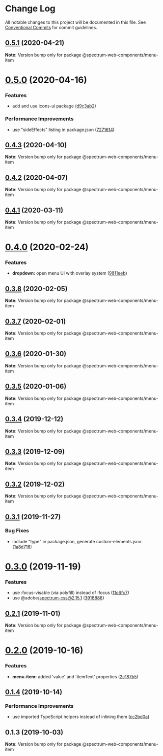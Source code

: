 # Change Log

All notable changes to this project will be documented in this file.
See [Conventional Commits](https://conventionalcommits.org) for commit guidelines.

## [0.5.1](https://github.com/adobe/spectrum-web-components/compare/@spectrum-web-components/menu-item@0.5.0...@spectrum-web-components/menu-item@0.5.1) (2020-04-21)

**Note:** Version bump only for package @spectrum-web-components/menu-item

# [0.5.0](https://github.com/adobe/spectrum-web-components/compare/@spectrum-web-components/menu-item@0.4.3...@spectrum-web-components/menu-item@0.5.0) (2020-04-16)

### Features

-   add and use icons-ui package ([d9c3ab2](https://github.com/adobe/spectrum-web-components/commit/d9c3ab212b4f756334e857fc513ccbf0a4dff9cc))

### Performance Improvements

-   use "sideEffects" listing in package.json ([7271614](https://github.com/adobe/spectrum-web-components/commit/7271614c0ca3ccf3566583bb59467eb15a6199cd))

## [0.4.3](https://github.com/adobe/spectrum-web-components/compare/@spectrum-web-components/menu-item@0.4.2...@spectrum-web-components/menu-item@0.4.3) (2020-04-10)

**Note:** Version bump only for package @spectrum-web-components/menu-item

## [0.4.2](https://github.com/adobe/spectrum-web-components/compare/@spectrum-web-components/menu-item@0.4.1...@spectrum-web-components/menu-item@0.4.2) (2020-04-07)

**Note:** Version bump only for package @spectrum-web-components/menu-item

## [0.4.1](https://github.com/adobe/spectrum-web-components/compare/@spectrum-web-components/menu-item@0.4.0...@spectrum-web-components/menu-item@0.4.1) (2020-03-11)

**Note:** Version bump only for package @spectrum-web-components/menu-item

# [0.4.0](https://github.com/adobe/spectrum-web-components/compare/@spectrum-web-components/menu-item@0.3.8...@spectrum-web-components/menu-item@0.4.0) (2020-02-24)

### Features

-   **dropdown:** open menu UI with overlay system ([9811eeb](https://github.com/adobe/spectrum-web-components/commit/9811eeb))

## [0.3.8](https://github.com/adobe/spectrum-web-components/compare/@spectrum-web-components/menu-item@0.3.7...@spectrum-web-components/menu-item@0.3.8) (2020-02-05)

**Note:** Version bump only for package @spectrum-web-components/menu-item

## [0.3.7](https://github.com/adobe/spectrum-web-components/compare/@spectrum-web-components/menu-item@0.3.6...@spectrum-web-components/menu-item@0.3.7) (2020-02-01)

**Note:** Version bump only for package @spectrum-web-components/menu-item

## [0.3.6](https://github.com/adobe/spectrum-web-components/compare/@spectrum-web-components/menu-item@0.3.5...@spectrum-web-components/menu-item@0.3.6) (2020-01-30)

**Note:** Version bump only for package @spectrum-web-components/menu-item

## [0.3.5](https://github.com/adobe/spectrum-web-components/compare/@spectrum-web-components/menu-item@0.3.4...@spectrum-web-components/menu-item@0.3.5) (2020-01-06)

**Note:** Version bump only for package @spectrum-web-components/menu-item

## [0.3.4](https://github.com/adobe/spectrum-web-components/compare/@spectrum-web-components/menu-item@0.3.3...@spectrum-web-components/menu-item@0.3.4) (2019-12-12)

**Note:** Version bump only for package @spectrum-web-components/menu-item

## [0.3.3](https://github.com/adobe/spectrum-web-components/compare/@spectrum-web-components/menu-item@0.3.2...@spectrum-web-components/menu-item@0.3.3) (2019-12-09)

**Note:** Version bump only for package @spectrum-web-components/menu-item

## [0.3.2](https://github.com/adobe/spectrum-web-components/compare/@spectrum-web-components/menu-item@0.3.1...@spectrum-web-components/menu-item@0.3.2) (2019-12-02)

**Note:** Version bump only for package @spectrum-web-components/menu-item

## [0.3.1](https://github.com/adobe/spectrum-web-components/compare/@spectrum-web-components/menu-item@0.3.0...@spectrum-web-components/menu-item@0.3.1) (2019-11-27)

### Bug Fixes

-   include "type" in package.json, generate custom-elements.json ([1a8d716](https://github.com/adobe/spectrum-web-components/commit/1a8d716))

# [0.3.0](https://github.com/adobe/spectrum-web-components/compare/@spectrum-web-components/menu-item@0.2.1...@spectrum-web-components/menu-item@0.3.0) (2019-11-19)

### Features

-   use :focus-visable (via polyfill) instead of :focus ([11c6fc7](https://github.com/adobe/spectrum-web-components/commit/11c6fc7))
-   use @adobe/spectrum-css@2.15.1 ([3918888](https://github.com/adobe/spectrum-web-components/commit/3918888))

## [0.2.1](https://github.com/adobe/spectrum-web-components/compare/@spectrum-web-components/menu-item@0.2.0...@spectrum-web-components/menu-item@0.2.1) (2019-11-01)

**Note:** Version bump only for package @spectrum-web-components/menu-item

# [0.2.0](https://github.com/adobe/spectrum-web-components/compare/@spectrum-web-components/menu-item@0.1.4...@spectrum-web-components/menu-item@0.2.0) (2019-10-16)

### Features

-   **menu-item:** added 'value' and 'itemText' properties ([2c187b5](https://github.com/adobe/spectrum-web-components/commit/2c187b5))

## [0.1.4](https://github.com/adobe/spectrum-web-components/compare/@spectrum-web-components/menu-item@0.1.3...@spectrum-web-components/menu-item@0.1.4) (2019-10-14)

### Performance Improvements

-   use imported TypeScript helpers instead of inlining them ([cc2bd0a](https://github.com/adobe/spectrum-web-components/commit/cc2bd0a))

## 0.1.3 (2019-10-03)

**Note:** Version bump only for package @spectrum-web-components/menu-item
